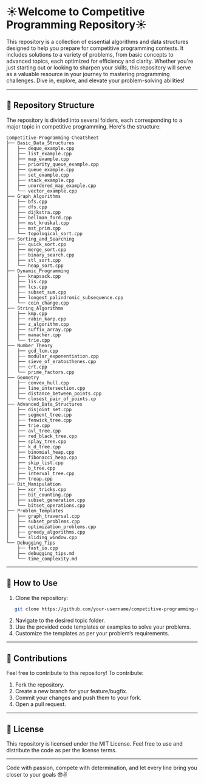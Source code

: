 # ☀️Welcome to Competitive Programming Repository☀️

This repository is a collection of essential algorithms and data structures designed to help you prepare for competitive programming contests. It includes solutions to a variety of problems, from basic concepts to advanced topics, each optimized for efficiency and clarity. Whether you're just starting out or looking to sharpen your skills, this repository will serve as a valuable resource in your journey to mastering programming challenges. Dive in, explore, and elevate your problem-solving abilities!

---

## 📂 Repository Structure

The repository is divided into several folders, each corresponding to a major topic in competitive programming. Here's the structure:

```
Competitive-Programming-CheatSheet
├── Basic_Data_Structures
│   ├── deque_example.cpp
│   ├── list_example.cpp
│   ├── map_example.cpp
│   ├── priority_queue_example.cpp
│   ├── queue_example.cpp
│   ├── set_example.cpp
│   ├── stack_example.cpp
│   ├── unordered_map_example.cpp
│   └── vector_example.cpp
├── Graph_Algorithms
│   ├── bfs.cpp
│   ├── dfs.cpp
│   ├── dijkstra.cpp
│   ├── bellman_ford.cpp
│   ├── mst_kruskal.cpp
│   ├── mst_prim.cpp
│   └── topological_sort.cpp
├── Sorting_and_Searching
│   ├── quick_sort.cpp
│   ├── merge_sort.cpp
│   ├── binary_search.cpp
│   ├── stl_sort.cpp
│   └── heap_sort.cpp
├── Dynamic_Programming
│   ├── knapsack.cpp
│   ├── lis.cpp
│   ├── lcs.cpp
│   ├── subset_sum.cpp
│   ├── longest_palindromic_subsequence.cpp
│   └── coin_change.cpp
├── String_Algorithms
│   ├── kmp.cpp
│   ├── rabin_karp.cpp
│   ├── z_algorithm.cpp
│   ├── suffix_array.cpp
│   ├── manacher.cpp
│   └── trie.cpp
├── Number_Theory
│   ├── gcd_lcm.cpp
│   ├── modular_exponentiation.cpp
│   ├── sieve_of_eratosthenes.cpp
│   ├── crt.cpp
│   └── prime_factors.cpp
├── Geometry
│   ├── convex_hull.cpp
│   ├── line_intersection.cpp
│   ├── distance_between_points.cpp
│   └── closest_pair_of_points.cp
├── Advanced_Data_Structures
│   ├── disjoint_set.cpp
│   ├── segment_tree.cpp
│   ├── fenwick_tree.cpp
│   ├── trie.cpp
│   ├── avl_tree.cpp
│   ├── red_black_tree.cpp
│   ├── splay_tree.cpp
│   ├── k_d_tree.cpp
│   ├── binomial_heap.cpp
│   ├── fibonacci_heap.cpp
│   ├── skip_list.cpp
│   ├── b_tree.cpp
│   ├── interval_tree.cpp
│   ├── treap.cpp
├── Bit_Manipulation
│   ├── xor_tricks.cpp
│   ├── bit_counting.cpp
│   ├── subset_generation.cpp
│   └── bitset_operations.cpp
├── Problem_Templates
│   ├── graph_traversal.cpp
│   ├── subset_problems.cpp
│   ├── optimization_problems.cpp
│   ├── greedy_algorithms.cpp
│   └── sliding_window.cpp
└── Debugging_Tips
    ├── fast_io.cpp
    ├── debugging_tips.md
    └── time_complexity.md
```

---

## 🚀 How to Use

1. Clone the repository:

```bash
   git clone https://github.com/your-username/competitive-programming-cheatsheet.git
```

2. Navigate to the desired topic folder.
3. Use the provided code templates or examples to solve your problems.
4. Customize the templates as per your problem’s requirements.

---

## 🤝 Contributions

Feel free to contribute to this repository! To contribute:

1. Fork the repository.
2. Create a new branch for your feature/bugfix.
3. Commit your changes and push them to your fork.
4. Open a pull request.

---

## 📄 License

This repository is licensed under the MIT License. Feel free to use and distribute the code as per the license terms.

---

Code with passion, compete with determination, and let every line bring you closer to your goals 😎✌️
